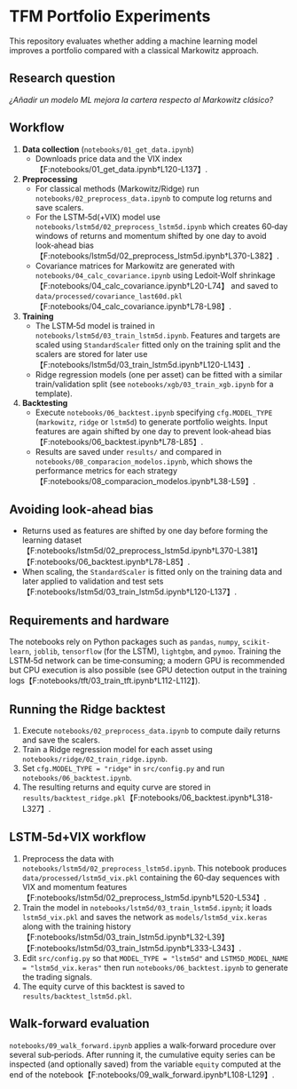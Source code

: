 # TFM Portfolio Experiments

This repository evaluates whether adding a machine learning model improves a portfolio compared with a classical Markowitz approach.

## Research question

*¿Añadir un modelo ML mejora la cartera respecto al Markowitz clásico?*

## Workflow

1. **Data collection** (`notebooks/01_get_data.ipynb`)
   - Downloads price data and the VIX index【F:notebooks/01_get_data.ipynb†L120-L137】.
2. **Preprocessing**
   - For classical methods (Markowitz/Ridge) run `notebooks/02_preprocess_data.ipynb` to compute log returns and save scalers.
   - For the LSTM‑5d(+VIX) model use `notebooks/lstm5d/02_preprocess_lstm5d.ipynb` which creates 60‑day windows of returns and momentum shifted by one day to avoid look‑ahead bias【F:notebooks/lstm5d/02_preprocess_lstm5d.ipynb†L370-L382】.
   - Covariance matrices for Markowitz are generated with `notebooks/04_calc_covariance.ipynb` using Ledoit‑Wolf shrinkage【F:notebooks/04_calc_covariance.ipynb†L20-L74】 and saved to `data/processed/covariance_last60d.pkl`【F:notebooks/04_calc_covariance.ipynb†L78-L98】.
3. **Training**
   - The LSTM‑5d model is trained in `notebooks/lstm5d/03_train_lstm5d.ipynb`. Features and targets are scaled using `StandardScaler` fitted only on the training split and the scalers are stored for later use【F:notebooks/lstm5d/03_train_lstm5d.ipynb†L120-L143】.
   - Ridge regression models (one per asset) can be fitted with a similar train/validation split (see `notebooks/xgb/03_train_xgb.ipynb` for a template).
4. **Backtesting**
   - Execute `notebooks/06_backtest.ipynb` specifying `cfg.MODEL_TYPE` (`markowitz`, `ridge` or `lstm5d`) to generate portfolio weights. Input features are again shifted by one day to prevent look‑ahead bias【F:notebooks/06_backtest.ipynb†L78-L85】.
   - Results are saved under `results/` and compared in `notebooks/08_comparacion_modelos.ipynb`, which shows the performance metrics for each strategy【F:notebooks/08_comparacion_modelos.ipynb†L38-L59】.

## Avoiding look‑ahead bias

- Returns used as features are shifted by one day before forming the learning dataset【F:notebooks/lstm5d/02_preprocess_lstm5d.ipynb†L370-L381】【F:notebooks/06_backtest.ipynb†L78-L85】.
- When scaling, the `StandardScaler` is fitted only on the training data and later applied to validation and test sets【F:notebooks/lstm5d/03_train_lstm5d.ipynb†L120-L137】.

## Requirements and hardware

The notebooks rely on Python packages such as `pandas`, `numpy`, `scikit-learn`, `joblib`, `tensorflow` (for the LSTM), `lightgbm`, and `pymoo`. Training the LSTM‑5d network can be time‑consuming; a modern GPU is recommended but CPU execution is also possible (see GPU detection output in the training logs【F:notebooks/tft/03_train_tft.ipynb†L112-L112】).

## Running the Ridge backtest

1. Execute `notebooks/02_preprocess_data.ipynb` to compute daily returns and save the scalers.
2. Train a Ridge regression model for each asset using `notebooks/ridge/02_train_ridge.ipynb`.
3. Set `cfg.MODEL_TYPE = "ridge"` in `src/config.py` and run `notebooks/06_backtest.ipynb`.
4. The resulting returns and equity curve are stored in `results/backtest_ridge.pkl`【F:notebooks/06_backtest.ipynb†L318-L327】.

## LSTM‑5d+VIX workflow

1. Preprocess the data with `notebooks/lstm5d/02_preprocess_lstm5d.ipynb`. This notebook produces `data/processed/lstm5d_vix.pkl` containing the 60‑day sequences with VIX and momentum features【F:notebooks/lstm5d/02_preprocess_lstm5d.ipynb†L520-L534】.
2. Train the model in `notebooks/lstm5d/03_train_lstm5d.ipynb`; it loads `lstm5d_vix.pkl` and saves the network as `models/lstm5d_vix.keras` along with the training history【F:notebooks/lstm5d/03_train_lstm5d.ipynb†L32-L39】【F:notebooks/lstm5d/03_train_lstm5d.ipynb†L333-L343】.
3. Edit `src/config.py` so that `MODEL_TYPE = "lstm5d"` and `LSTM5D_MODEL_NAME = "lstm5d_vix.keras"` then run `notebooks/06_backtest.ipynb` to generate the trading signals.
4. The equity curve of this backtest is saved to `results/backtest_lstm5d.pkl`.

## Walk‑forward evaluation

`notebooks/09_walk_forward.ipynb` applies a walk‑forward procedure over several sub‑periods. After running it, the cumulative equity series can be inspected (and optionally saved) from the variable `equity` computed at the end of the notebook【F:notebooks/09_walk_forward.ipynb†L108-L129】.

